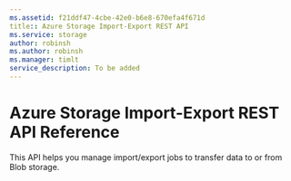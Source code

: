 ```yaml
---
ms.assetid: f21ddf47-4cbe-42e0-b6e8-670efa4f671d
title:: Azure Storage Import-Export REST API
ms.service: storage
author: robinsh
ms.author: robinsh
ms.manager: timlt
service_description: To be added
---
```



# Azure Storage Import-Export REST API Reference

This API helps you manage import/export jobs to transfer data to or from Blob storage.